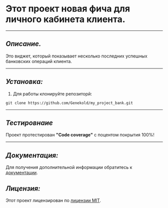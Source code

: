 # **Этот проект новая фича для личного кабинета клиента.**
___
## *Описание.*

Это виджет, который показывает несколько последних успешных банковских операций клиента.
___
## *Установка:*

1. Для работы клонируйте репозиторй:
```commandline
git clone https://github.com/Genekold/my_project_bank.git
```
___
## *Тестировнаие*
Проект протестирован **"Code coverage"** с поцентом покрытия 100%!
___

## *Документация:*

Для получения дополнительной информации обратитесь к [документации](https://github.com/Genekold/my_project_bank/blob/main/README.md).

## *Лицензия:*

Этот проект лицензирован по [лицензии MIT](LICENSE).
